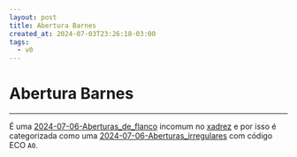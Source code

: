 ```yaml
---
layout: post
title: Abertura Barnes
created_at: 2024-07-03T23:26:18-03:00
tags:
  - v0
---
```

# Abertura Barnes
----

É uma [2024-07-06-Aberturas_de_flanco](api/2024/07/06/2024-07-06-Aberturas_de_flanco.md) incomum no [xadrez](api/2024/07/06/2024-07-06-Xadrez.md) e por isso é categorizada como uma [2024-07-06-Aberturas_irregulares](api/2024/07/06/2024-07-06-Aberturas_irregulares.md) com código ECO `A0`.